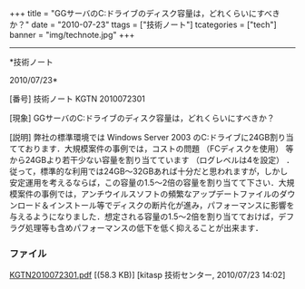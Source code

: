 ﻿+++
title = "GGサーバのC:ドライブのディスク容量は，どれくらいにすべきか？"
date = "2010-07-23"
ttags = ["技術ノート"]
tcategories = ["tech"]
banner = "img/technote.jpg"
+++

-----------------------------------------------------------------------------------------------------------------------------

*技術ノート

2010/07/23*


[番号]
技術ノート KGTN 2010072301

[現象]
GGサーバのC:ドライブのディスク容量は，どれくらいにすべきか？

[説明]
弊社の標準環境では Windows Server 2003
のC:ドライブに24GB割り当てております．大規模案件の事例では，コストの問題
（FCディスクを使用） 等から24GBより若干少ない容量を割り当てています
（ログレベルは4を設定）
．従って，標準的な利用では24GB〜32GBあれば十分だと思われますが，しかし安定運用を考えるならば，この容量の1.5〜2倍の容量を割り当てて下さい．大規模案件の事例では，アンチウイルスソフトの頻繁なアップデートファイルのダウンロード＆インストール等でディスクの断片化が進み，パフォーマンスに影響を与えるようになりました．想定される容量の1.5〜2倍を割り当てておけば，デフラグ処理等も含めパフォーマンスの低下を低く抑えることが出来ます．


### ファイル

 
 


[KGTN2010072301.pdf](http://techreport.kitasp.net/attachments/download/237/KGTN2010072301.pdf)
 [(58.3 KB)] [kitasp 技術センター, 2010/07/23
14:02]


 


 

